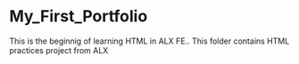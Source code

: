 # My_First_Portfolio
This is the beginnig of learning HTML in ALX FE.. This folder contains HTML practices project from ALX
